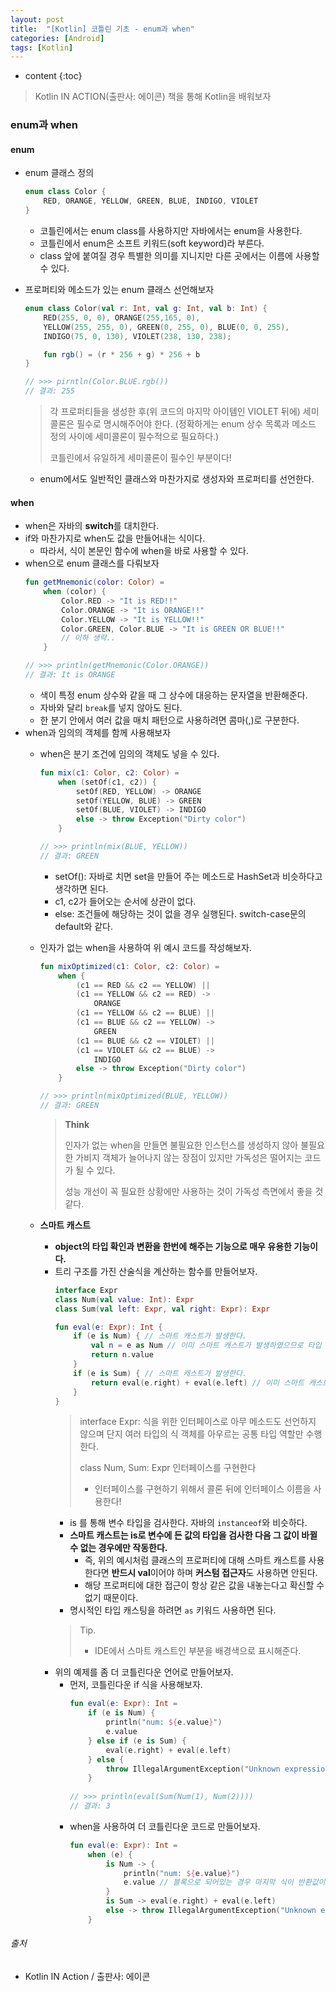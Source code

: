 ```yaml
---
layout: post
title:  "[Kotlin] 코틀린 기초 - enum과 when"
categories: [Android]
tags: [Kotlin]
---
```


* content
{:toc}

> Kotlin IN ACTION(출판사: 에이콘) 책을 통해 Kotlin을 배워보자

### enum과 when

#### enum
- enum 클래스 정의
    ```kotlin
    enum class Color {
        RED, ORANGE, YELLOW, GREEN, BLUE, INDIGO, VIOLET
    }
    ```
  - 코틀린에서는 enum class를 사용하지만 자바에서는 enum을 사용한다.
  - 코틀린에서 enum은 소프트 키워드(soft keyword)라 부른다.
  - class 앞에 붙여질 경우 특별한 의미를 지니지만 다른 곳에서는 이름에 사용할 수 있다.






- 프로퍼티와 메소드가 있는 enum 클래스 선언해보자
    ```kotlin
    enum class Color(val r: Int, val g: Int, val b: Int) {
        RED(255, 0, 0), ORANGE(255,165, 0), 
        YELLOW(255, 255, 0), GREEN(0, 255, 0), BLUE(0, 0, 255),
        INDIGO(75, 0, 130), VIOLET(238, 130, 238);
  
        fun rgb() = (r * 256 + g) * 256 + b
    }
    
    // >>> pirntln(Color.BLUE.rgb())
    // 결과: 255
    ```
    > 각 프로퍼티들을 생성한 후(위 코드의 마지막 아이템인 VIOLET 뒤에) 세미콜론은 필수로 명시해주어야 한다. (정확하게는 enum 상수 목록과 메소드 정의 사이에 세미콜론이 필수적으로 필요하다.)
    >  
    > 코틀린에서 유일하게 세미콜론이 필수인 부분이다!
    
    - enum에서도 일반적인 클래스와 마찬가지로 생성자와 프로퍼티를 선언한다.

#### when
- when은 자바의 **switch**를 대치한다.
- if와 마찬가지로 when도 값을 만들어내는 식이다.
  - 따라서, 식이 본문인 함수에 when을 바로 사용할 수 있다. 
- when으로 enum 클래스를 다뤄보자
    ```kotlin
    fun getMnemonic(color: Color) =
        when (color) {
            Color.RED -> "It is RED!!"
            Color.ORANGE -> "It is ORANGE!!"
            Color.YELLOW -> "It is YELLOW!!"
            Color.GREEN, Color.BLUE -> "It is GREEN OR BLUE!!"
            // 이하 생략..
        }
    
    // >>> println(getMnemonic(Color.ORANGE))
    // 결과: It is ORANGE   
    ```
    - 색이 특정 enum 상수와 같을 때 그 상수에 대응하는 문자열을 반환해준다.
    - 자바와 달리 `break`를 넣지 않아도 된다.
    - 한 분기 안에서 여러 값을 매치 패턴으로 사용하려면 콤마(,)로 구분한다.
- when과 임의의 객체를 함께 사용해보자
  - when은 분기 조건에 임의의 객체도 넣을 수 있다.
    ```kotlin
    fun mix(c1: Color, c2: Color) =
        when (setOf(c1, c2)) {
            setOf(RED, YELLOW) -> ORANGE
            setOf(YELLOW, BLUE) -> GREEN
            setOf(BLUE, VIOLET) -> INDIGO
            else -> throw Exception("Dirty color")
        }
    
    // >>> println(mix(BLUE, YELLOW))
    // 결과: GREEN
    ```
    - setOf(): 자바로 치면 set을 만들어 주는 메소드로 HashSet과 비슷하다고 생각하면 된다.
    - c1, c2가 들어오는 순서에 상관이 없다.
    - else: 조건들에 해당하는 것이 없을 경우 실행된다. switch-case문의 default와 같다. 

  - 인자가 없는 when을 사용하여 위 예시 코드를 작성해보자.
    ```kotlin
    fun mixOptimized(c1: Color, c2: Color) = 
        when {
            (c1 == RED && c2 == YELLOW) ||
            (c1 == YELLOW && c2 == RED) -> 
                ORANGE
            (c1 == YELLOW && c2 == BLUE) ||
            (c1 == BLUE && c2 == YELLOW) -> 
                GREEN
            (c1 == BLUE && c2 == VIOLET) ||
            (c1 == VIOLET && c2 == BLUE) ->
                INDIGO
            else -> throw Exception("Dirty color")
        }
    
    // >>> println(mixOptimized(BLUE, YELLOW))
    // 결과: GREEN
    ```
      > **Think**
      >
      > 인자가 없는 when을 만들면 불필요한 인스턴스를 생성하지 않아 불필요한 가비지 객체가 늘어나지 않는 장점이 있지만
      가독성은 떨어지는 코드가 될 수 있다.
      >
      > 성능 개선이 꼭 필요한 상황에만 사용하는 것이 가독성 측면에서 좋을 것 같다. 

  - **스마트 캐스트**
    - **object의 타입 확인과 변환을 한번에 해주는 기능으로 매우 유용한 기능이다.**
    - 트리 구조를 가진 산술식을 계산하는 함수를 만들어보자.
        ```kotlin
        interface Expr
        class Num(val value: Int): Expr
        class Sum(val left: Expr, val right: Expr): Expr
        
        fun eval(e: Expr): Int {
            if (e is Num) { // 스마트 캐스트가 발생한다.
                val n = e as Num // 이미 스마트 캐스트가 발생하였으므로 타입 변환을 해줄 필요가 없다. 즉, 불필요한 타입 변환이므로 생략 가능한 라인이다.
                return n.value          
            }
            if (e is Sum) { // 스마트 캐스트가 발생한다.
                return eval(e.right) + eval(e.left) // 이미 스마트 캐스트가 발생하였으므로 e는 Sum type이다. 따라서 Sum의 프로퍼티인 left, right에 바로 접근이 가능하다.
            }
        }
        ```
        > interface Expr: 식을 위한 인터페이스로 아무 메소드도 선언하지 않으며 단지 여러 타입의 식 객체를 아우르는 공통 타입 역할만 수행한다.
        >
        > class Num, Sum: Expr 인터페이스를 구현한다
        >
        >  - 인터페이스를 구현하기 위해서 콜론 뒤에 인터페이스 이름을 사용한다!
        - is 를 통해 변수 타입을 검사한다. 자바의 `instanceof`와 비슷하다.
        - **스마트 캐스트는 is로 변수에 든 값의 타입을 검사한 다음 그 값이 바뀔 수 없는 경우에만 작동한다.**
          - 즉, 위의 예시처럼 클래스의 프로퍼티에 대해 스마트 캐스트를 사용한다면 **반드시 val**이어야 하며 **커스텀 접근자**도 사용하면 안된다.
          - 해당 프로퍼티에 대한 접근이 항상 같은 값을 내놓는다고 확신할 수 없기 때문이다.
        - 명시적인 타입 캐스팅을 하려면 `as` 키워드 사용하면 된다.
        > Tip.
        > - IDE에서 스마트 캐스트인 부분을 배경색으로 표시해준다.
    - 위의 예제를 좀 더 코틀린다운 언어로 만들어보자.
        - 먼저, 코틀린다운 if 식을 사용해보자.
            ```kotlin
            fun eval(e: Expr): Int =
                if (e is Num) {
                    println("num: ${e.value}")
                    e.value
                } else if (e is Sum) {
                    eval(e.right) + eval(e.left)
                } else {
                    throw IllegalArgumentException("Unknown expression")
                }
             
            // >>> println(eval(Sum(Num(1), Num(2))))
            // 결과: 3
            ```
        - when을 사용하여 더 코틀린다운 코드로 만들어보자.
            ```kotlin
            fun eval(e: Expr): Int = 
                when (e) {
                    is Num -> {
                        println("num: ${e.value}")
                        e.value // 블록으로 되어있는 경우 마지막 식이 반환값이 된다.
                    }
                    is Sum -> eval(e.right) + eval(e.left)
                    else -> throw IllegalArgumentException("Unknown expression")
                }
            ```

###### 출처

- Kotlin IN Action / 출판사: 에이콘
